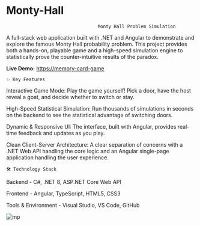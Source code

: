 # Monty-Hall
                                      Monty Hall Problem Simulation
A full-stack web application built with .NET and Angular to demonstrate and explore the famous Monty Hall probability problem. This project provides both a hands-on, playable game and a high-speed simulation engine to statistically prove the counter-intuitive results of the paradox.

**Live Demo:** [https://memory-card-game](https://memory-card-game-eight-ashy.vercel.app/)

    ✨ Key Features
Interactive Game Mode: Play the game yourself! Pick a door, have the host reveal a goat, and decide whether to switch or stay.

High-Speed Statistical Simulation: Run thousands of simulations in seconds on the backend to see the statistical advantage of switching doors.

Dynamic & Responsive UI: The interface, built with Angular, provides real-time feedback and updates as you play.

Clean Client-Server Architecture: A clear separation of concerns with a .NET Web API handling the core logic and an Angular single-page application handling the user experience.

    🛠️ Technology Stack
Backend	- C#, .NET 8, ASP.NET Core Web API

Frontend - Angular, TypeScript, HTML5, CSS3

Tools & Environment - Visual Studio, VS Code, GitHub

	

![mp](https://github.com/user-attachments/assets/e04aec25-0854-42a5-8407-12db15bf3709)
